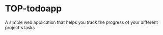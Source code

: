 # TOP-todoapp
A simple web application that helps you track the progress of your different project's tasks
